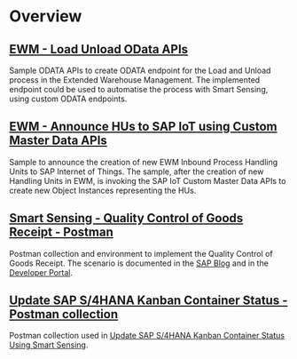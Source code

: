 # Overview

## [EWM - Load Unload OData APIs](EWM%20-%20Load%20Unload%20OData%20APIs)
Sample ODATA APIs to create ODATA endpoint for the Load and Unload process in the Extended Warehouse Management. The implemented endpoint could be used to automatise the process with Smart Sensing, using custom ODATA endpoints.

## [EWM - Announce HUs to SAP IoT using Custom Master Data APIs](EWM%20-%20Push%20HUs%20to%20CMD)
Sample to announce the creation of new EWM Inbound Process Handling Units to SAP Internet of Things. The sample, after the creation of new Handling Units in EWM, is invoking the SAP IoT Custom Master Data APIs to create new Object Instances representing the HUs.

## [Smart Sensing - Quality Control of Goods Receipt - Postman](https://github.com/SAP-samples/sap-iot-samples/tree/main/iot-autoid-services-samples/Smart%20Sensing%20-%20Quality%20Control%20of%20Goods%20Receipt%20-%20Postman)
Postman collection and environment to implement the Quality Control of Goods Receipt. The scenario is documented in the [SAP Blog](https://blogs.sap.com/2021/10/18/implement-sap-s-4hana-quality-control-of-goods-receipt-with-sap-internet-of-things-smart-sensing/) and in the [Developer Portal](https://developers.sap.com/group.iot-smart-sensing-quality.html).

## [Update SAP S/4HANA Kanban Container Status - Postman collection](https://github.com/SAP-samples/sap-iot-samples/tree/main/iot-autoid-services-samples/Update%20SAP%20S4HANA%20Kanban%20Container)
Postman collection used in [Update SAP S/4HANA Kanban Container Status Using Smart Sensing](https://developers.sap.com/group.iot-kanban-smart-sensing.html).
